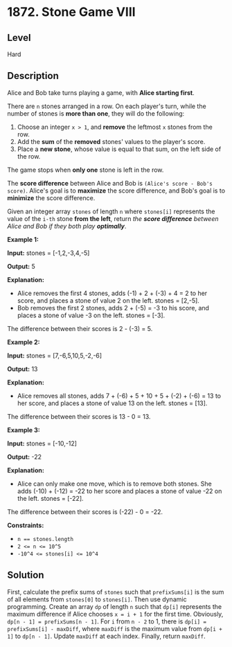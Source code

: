 # 1872. Stone Game VIII
## Level
Hard

## Description
Alice and Bob take turns playing a game, with **Alice starting first**.

There are `n` stones arranged in a row. On each player's turn, while the number of stones is **more than one**, they will do the following:

1. Choose an integer `x > 1`, and **remove** the leftmost `x` stones from the row.
2. Add the **sum** of the **removed** stones' values to the player's score.
3. Place a **new stone**, whose value is equal to that sum, on the left side of the row.

The game stops when **only one** stone is left in the row.

The **score difference** between Alice and Bob is `(Alice's score - Bob's score)`. Alice's goal is to **maximize** the score difference, and Bob's goal is to **minimize** the score difference.

Given an integer array `stones` of length `n` where `stones[i]` represents the value of the `i-th` stone **from the left**, return *the **score difference** between Alice and Bob if they both play **optimally***.

**Example 1:**

**Input:** stones = [-1,2,-3,4,-5]

**Output:** 5

**Explanation:**
- Alice removes the first 4 stones, adds (-1) + 2 + (-3) + 4 = 2 to her score, and places a stone of value 2 on the left. stones = [2,-5].
- Bob removes the first 2 stones, adds 2 + (-5) = -3 to his score, and places a stone of value -3 on the left. stones = [-3].

The difference between their scores is 2 - (-3) = 5.

**Example 2:**

**Input:** stones = [7,-6,5,10,5,-2,-6]

**Output:** 13

**Explanation:**
- Alice removes all stones, adds 7 + (-6) + 5 + 10 + 5 + (-2) + (-6) = 13 to her score, and places a stone of value 13 on the left. stones = [13].

The difference between their scores is 13 - 0 = 13.

**Example 3:**

**Input:** stones = [-10,-12]

**Output:** -22

**Explanation:**
- Alice can only make one move, which is to remove both stones. She adds (-10) + (-12) = -22 to her score and places a stone of value -22 on the left. stones = [-22].

The difference between their scores is (-22) - 0 = -22.

**Constraints:**

* `n == stones.length`
* `2 <= n <= 10^5`
* `-10^4 <= stones[i] <= 10^4`

## Solution
First, calculate the prefix sums of `stones` such that `prefixSums[i]` is the sum of all elements from `stones[0]` to `stones[i]`. Then use dynamic programming. Create an array `dp` of length `n` such that `dp[i]` represents the maximum difference if Alice chooses `x = i + 1` for the first time. Obviously, `dp[n - 1] = prefixSums[n - 1]`. For `i` from `n - 2` to 1, there is `dp[i] = prefixSums[i] - maxDiff`, where `maxDiff` is the maximum value from `dp[i + 1]` to `dp[n - 1]`. Update `maxDiff` at each index. Finally, return `maxDiff`.
